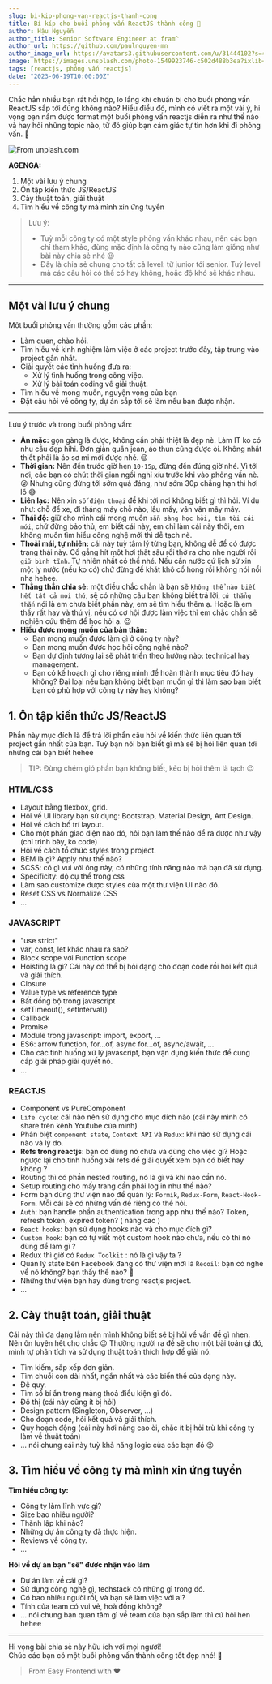 ```yaml
---
slug: bi-kip-phong-van-reactjs-thanh-cong
title: Bí kíp cho buổi phỏng vấn ReactJS thành công 🎉
author: Hậu Nguyễn
author_title: Senior Software Engineer at fram^
author_url: https://github.com/paulnguyen-mn
author_image_url: https://avatars3.githubusercontent.com/u/31444102?s=400&u=c545a527aa31843e1361462e410c0f51863e8e26&v=4
image: https://images.unsplash.com/photo-1549923746-c502d488b3ea?ixlib=rb-1.2.1&ixid=eyJhcHBfaWQiOjEyMDd9&auto=format&fit=crop&w=1351&q=80
tags: [reactjs, phỏng vấn reactjs]
date: "2023-06-19T10:00:00Z"
---
```


Chắc hẳn nhiều bạn rất hồi hộp, lo lắng khi chuẩn bị cho buổi phỏng vấn ReactJS sắp tới đúng không nào? Hiểu điều đó, mình có viết ra một vài ý, hi vọng bạn nắm được format một buổi phỏng vấn reactjs diễn ra như thế nào và hay hỏi những topic nào, từ đó giúp bạn cảm giác tự tin hơn khi đi phỏng vấn. 🙂

<!-- truncate-->

![From unplash.com](https://images.unsplash.com/photo-1549923746-c502d488b3ea?ixlib=rb-1.2.1&ixid=eyJhcHBfaWQiOjEyMDd9&auto=format&fit=crop&w=1351&q=80)

**AGENGA:**

1. Một vài lưu ý chung
2. Ôn tập kiến thức JS/ReactJS
3. Cày thuật toán, giải thuật
4. Tìm hiểu về công ty mà mình xin ứng tuyển

> Lưu ý:
>
> - Tuỳ mỗi công ty có một style phỏng vấn khác nhau, nên các bạn chỉ tham khảo, đừng mặc định là công ty nào cũng làm giống như bài này chia sẻ nhé 😉
> - Đây là chia sẻ chung cho tất cả level: từ junior tới senior. Tuỳ level mà các câu hỏi có thể có hay không, hoặc độ khó sẽ khác nhau.

---

## Một vài lưu ý chung

Một buổi phỏng vấn thường gồm các phần:

- Làm quen, chào hỏi.
- Tìm hiểu về kinh nghiệm làm việc ở các project trước đây, tập trung vào project gần nhất.
- Giải quyết các tình huống đưa ra:
  - Xử lý tình huống trong công việc.
  - Xử lý bài toán coding về giải thuật.
- Tìm hiểu về mong muốn, nguyện vọng của bạn
- Đặt câu hỏi về công ty, dự án sắp tới sẽ làm nếu bạn được nhận.

---

Lưu ý trước và trong buổi phỏng vấn:

- **Ăn mặc:** gọn gàng là được, không cần phải thiệt là đẹp nè. Làm IT ko có nhu cầu đẹp hihi. Đơn giản quần jean, áo thun cũng được òi. Không nhất thiết phải là áo sơ mi mới được nhé. 😉
- **Thời gian:** Nên đến trước giờ hẹn `10-15p`, đừng đến đúng giờ nhé. Vì tới nơi, các bạn có chút thời gian ngồi nghỉ xíu trước khi vào phỏng vấn nè. 😜 Nhưng cũng đừng tới sớm quá đáng, như sớm 30p chẳng hạn thì hơi lố 😅
- **Liên lạc:** Nên xin `số điện thoại` để khi tới nơi không biết gì thì hỏi. Ví dụ như: chỗ để xe, đi tháng máy chỗ nào, lầu mấy, vân vân mây mây.
- **Thái độ:** giữ cho mình cái mong muốn `sẵn sàng học hỏi, tìm tòi cái mới`, chứ đừng bảo thủ, em biết cái này, em chỉ làm cái này thôi, em không muốn tìm hiểu công nghệ mới thì dễ tạch nè.
- **Thoải mái, tự nhiên:** cái này tuỳ tâm lý từng bạn, không dễ để có được trạng thái này. Cố gắng hít một hơi thât sâu rồi thở ra cho nhẹ người rồi `giữ bình tĩnh`. Tự nhiên nhất có thể nhé. Nếu cần nước cứ lịch sử xin một ly nước (nếu ko có) chứ đừng để khát khô cổ họng rồi không nói nổi nha hehee.
- **Thẳng thắn chia sẻ:** một điều chắc chắn là bạn sẽ `không thể nào biết hết tất cả mọi thứ`, sẽ có những câu bạn không biết trả lời, `cứ thẳng thắn` nói là em chưa biết phần này, em sẽ tìm hiểu thêm ạ. Hoặc là em thấy rất hay và thú vị, nếu có cơ hội được làm việc thì em chắc chắn sẽ nghiên cứu thêm để học hỏi ạ. 😉
- **Hiểu được mong muốn của bản thân:**
  - Bạn mong muốn được làm gì ở công ty này?
  - Bạn mong muốn được học hỏi công nghệ nào?
  - Bạn dự định tương lai sẽ phát triển theo hướng nào: technical hay management.
  - Bạn có kế hoạch gì cho riêng mình để hoàn thành mục tiêu đó hay không?
    Đại loại nếu bạn không biết bạn muốn gì thì làm sao bạn biết bạn có phù hợp với công ty này hay không?

## 1. Ôn tập kiến thức JS/ReactJS

Phần này mục đích là để trả lời phần câu hỏi về kiến thức liên quan tới project gần nhất của bạn. Tuỳ bạn nói bạn biết gì mà sẽ bị hỏi liên quan tới những cái bạn biết hehee

> TIP: Đừng chém gió phần bạn không biết, kẻo bị hỏi thêm là tạch 😉

### HTML/CSS

- Layout bằng flexbox, grid.
- Hỏi về UI library bạn sử dụng: Bootstrap, Material Design, Ant Design.
- Hỏi về cách bố trí layout.
- Cho một phần giao diện nào đó, hỏi bạn làm thế nào để ra được như vậy (chỉ trình bày, ko code)
- Hỏi về cách tổ chức styles trong project.
- BEM là gì? Apply như thế nào?
- SCSS: có gì vui với ông này, có những tính năng nào mà bạn đã sử dụng.
- Specificity: độ cụ thể trong css
- Làm sao customize được styles của một thư viện UI nào đó.
- Reset CSS vs Normalize CSS
- ...

### JAVASCRIPT

- "use strict"
- var, const, let khác nhau ra sao?
- Block scope với Function scope
- Hoisting là gì? Cái này có thể bị hỏi dạng cho đoạn code rồi hỏi kết quả và giải thích.
- Closure
- Value type vs reference type
- Bất đồng bộ trong javascript
- setTimeout(), setInterval()
- Callback
- Promise
- Module trong javascript: import, export, ...
- ES6: arrow function, for...of, async for...of, async/await, ...
- Cho các tình huống xử lý javascript, bạn vận dụng kiến thức để cung cấp giải pháp giải quyết nó.
- ...

### REACTJS

- Component vs PureComponent
- `Life cycle`: cái nào nên sử dụng cho mục đích nào (cái này mình có share trên kênh Youtube của mình)
- Phân biệt `component state`, `Context API` và `Redux`: khi nào sử dụng cái nào và lý do.
- **Refs trong reactjs**: bạn có dùng nó chưa và dùng cho việc gì? Hoặc ngược lại cho tình huống xài refs để giải quyết xem bạn có biết hay không ?
- Routing thì có phần nested routing, nó là gì và khi nào cần nó.
- Setup routing cho mấy trang cần phải log in như thế nào?
- Form bạn dùng thư viện nào để quản lý: `Formik`, `Redux-Form`, `React-Hook-Form`. Mỗi cái sẽ có những vấn đề riêng có thể hỏi.
- `Auth`: bạn handle phần authentication trong app như thế nào? Token, refresh token, expired token? ( nâng cao )
- `React hooks`: bạn sử dụng hooks nào và cho mục đích gì?
- `Custom hook`: bạn có tự viết một custom hook nào chưa, nếu có thì nó dùng để làm gì ?
- Redux thì giờ có `Redux Toolkit` : nó là gì vậy ta ?
- Quản lý state bên Facebook đang có thư viện mới là `Recoil`: bạn có nghe về nó không? bạn thấy thế nào? 🤣
- Những thư viện bạn hay dùng trong reactjs project.
- ...

## 2. Cày thuật toán, giải thuật

Cái này thì đa dạng lắm nên mình không biết sẽ bị hỏi về vấn đề gì nhen. Nên ôn luyện hết cho chắc 😉 Thường người ra đề sẽ cho một bài toán gì đó, mình tự phân tích và sử dụng thuật toán thích hợp để giải nó.

- Tìm kiếm, sắp xếp đơn giản.
- Tìm chuỗi con dài nhất, ngắn nhất và các biến thể của dạng này.
- Đệ quy.
- Tìm số bí ẩn trong mảng thoả điều kiện gì đó.
- Đồ thị (cái này cũng ít bị hỏi)
- Design pattern (Singleton, Observer, ...)
- Cho đoạn code, hỏi kết quả và giải thích.
- Quy hoạch động (cái này hơi nâng cao òi, chắc ít bị hỏi trừ khi công ty làm về thuật toán)
- ... nói chung cái này tuỳ khả năng logic của các bạn đó 😉

## 3. Tìm hiểu về công ty mà mình xin ứng tuyển

**Tìm hiểu công ty:**

- Công ty làm lĩnh vực gì?
- Size bao nhiêu người?
- Thành lập khi nào?
- Những dự án công ty đã thực hiện.
- Reviews về công ty.
- ...

**Hỏi về dự án bạn "sẽ" được nhận vào làm**

- Dự án làm về cái gì?
- Sử dụng công nghệ gì, techstack có những gì trong đó.
- Có bao nhiêu người rồi, và bạn sẽ làm việc với ai?
- Tính của team có vui vẻ, hoà đồng không?
- ... nói chung bạn quan tâm gì về team của bạn sắp làm thì cứ hỏi hen hehee

---

Hi vọng bài chia sẻ này hữu ích với mọi người! <br/>
Chúc các bạn có một buổi phỏng vấn thành công tốt đẹp nhé! 🎉 <br/>

> From Easy Frontend with ❤️
